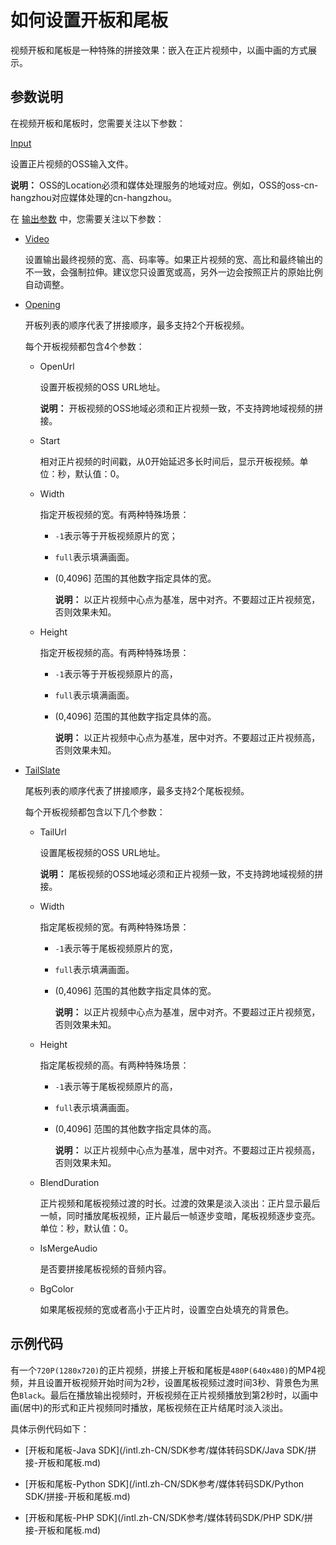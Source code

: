 # 如何设置开板和尾板

视频开板和尾板是一种特殊的拼接效果：嵌入在正片视频中，以画中画的方式展示。

## 参数说明

在视频开板和尾板时，您需要关注以下参数：

[Input](/intl.zh-CN/API参考/附录/参数详情.md)

设置正片视频的OSS输入文件。

**说明：** OSS的Location必须和媒体处理服务的地域对应。例如，OSS的oss-cn-hangzhou对应媒体处理的cn-hangzhou。

在 [输出参数](/intl.zh-CN/API参考/附录/参数详情.md) 中，您需要关注以下参数：

-   [Video](/intl.zh-CN/API参考/附录/参数详情.md)

    设置输出最终视频的宽、高、码率等。如果正片视频的宽、高比和最终输出的不一致，会强制拉伸。建议您只设置宽或高，另外一边会按照正片的原始比例自动调整。

-   [Opening](/intl.zh-CN/API参考/附录/参数详情.md)

    开板列表的顺序代表了拼接顺序，最多支持2个开板视频。

    每个开板视频都包含4个参数：

    -   OpenUrl

        设置开板视频的OSS URL地址。

        **说明：** 开板视频的OSS地域必须和正片视频一致，不支持跨地域视频的拼接。

    -   Start

        相对正片视频的时间戳，从0开始延迟多长时间后，显示开板视频。单位：秒，默认值：0。

    -   Width

        指定开板视频的宽。有两种特殊场景：

        -   `-1`表示等于开板视频原片的宽；

        -   `full`表示填满画面。

        -   \(0,4096\] 范围的其他数字指定具体的宽。

            **说明：** 以正片视频中心点为基准，居中对齐。不要超过正片视频宽，否则效果未知。

    -   Height

        指定开板视频的高。有两种特殊场景：

        -   `-1`表示等于开板视频原片的高，

        -   `full`表示填满画面。

        -   \(0,4096\] 范围的其他数字指定具体的高。

            **说明：** 以正片视频中心点为基准，居中对齐。不要超过正片视频高，否则效果未知。

-   [TailSlate](/intl.zh-CN/API参考/附录/参数详情.md)

    尾板列表的顺序代表了拼接顺序，最多支持2个尾板视频。

    每个开板视频都包含以下几个参数：

    -   TailUrl

        设置尾板视频的OSS URL地址。

        **说明：** 尾板视频的OSS地域必须和正片视频一致，不支持跨地域视频的拼接。

    -   Width

        指定尾板视频的宽。有两种特殊场景：

        -   `-1`表示等于尾板视频原片的宽，

        -   `full`表示填满画面。

        -   \(0,4096\] 范围的其他数字指定具体的宽。

            **说明：** 以正片视频中心点为基准，居中对齐。不要超过正片视频宽，否则效果未知。

    -   Height

        指定尾板视频的高。有两种特殊场景：

        -   `-1`表示等于尾板视频原片的高，

        -   `full`表示填满画面。

        -   \(0,4096\] 范围的其他数字指定具体的高。

            **说明：** 以正片视频中心点为基准，居中对齐。不要超过正片视频高，否则效果未知。

    -   BlendDuration

        正片视频和尾板视频过渡的时长。过渡的效果是淡入淡出：正片显示最后一帧，同时播放尾板视频，正片最后一帧逐步变暗，尾板视频逐步变亮。单位：秒，默认值：0。

    -   IsMergeAudio

        是否要拼接尾板视频的音频内容。

    -   BgColor

        如果尾板视频的宽或者高小于正片时，设置空白处填充的背景色。


## 示例代码

有一个`720P(1280x720)`的正片视频，拼接上开板和尾板是`480P(640x480)`的MP4视频，并且设置开板视频开始时间为2秒，设置尾板视频过渡时间3秒、背景色为黑色`Black`。最后在播放输出视频时，开板视频在正片视频播放到第2秒时，以画中画\(居中\)的形式和正片视频同时播放，尾板视频在正片结尾时淡入淡出。

具体示例代码如下：

-   [开板和尾板-Java SDK](/intl.zh-CN/SDK参考/媒体转码SDK/Java SDK/拼接-开板和尾板.md)

-   [开板和尾板-Python SDK](/intl.zh-CN/SDK参考/媒体转码SDK/Python SDK/拼接-开板和尾板.md)

-   [开板和尾板-PHP SDK](/intl.zh-CN/SDK参考/媒体转码SDK/PHP SDK/拼接-开板和尾板.md)


